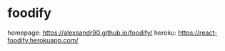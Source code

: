 # foodify
homepage: https://alexsandr90.github.io/foodify/
heroku: https://react-foodify.herokuapp.com/
